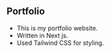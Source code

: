 ## Portfolio

- This is my portfolio website.
- Written in Next js.
- Used Tailwind CSS for styling.
